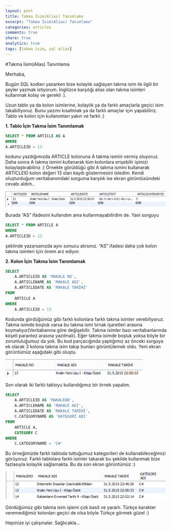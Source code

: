 ```yaml
---
layout: post
title: Takma İsim(Alias) Tanımlama
excerpt: "Takma İsim(Alias) Tanımlama"
categories: articles
comments: true
share: true
analytics: true
tags: [takma isim, sql alias]
---
```



#Takma İsim(Alias) Tanımlama

Merhaba,

  Bugün SQL kodları yazarken bize kolaylık sağlayan takma isim ile ilgili bir şeyler yazmak istiyorum.
İngilizce karşılığı alias olan takma isimleri kullanmak kolay ve gerekli :).

  Uzun tablo ya da kolon isimlerine, kolaylık ya da farklı amaçlarla geçici isim takabiliyoruz. Bunu yazımı
kısaltmak ya da farklı amaçlar için yapabiliriz. Tablo ve kolon için kullanımları yakın ve farklı :)

**1. Tablo İçin Takma İsim Tanımlamak**

```sql
SELECT * FROM ARTICLE AS A
WHERE
A.ARTICLEID = 13
```

kodunu yazdığımızda ARTICLE kolonuna A takma ismini vermiş oluyoruz. Daha sonra A takma
ismini kullanarak tüm kolonlara erişebilir işimizi kolaylaştırabiliriz :) Örnekte görüldüğü gibi A
takma ismini kullanarak ARTICLEID kolon değeri 13 olan kaydı göstermesini istedim. Kendi
oluşturduğum veritabanımdaki sorguma karşılık ise ekran görüntüsündeki cevabı aldım..

![](../../images/2015-07-02-Alias/1.png)

Burada “AS” ifadesini kullandım ama kullanmayabilirdim de. Yani sorguyu

```sql
SELECT * FROM ARTICLE A
WHERE
A.ARTICLEID = 13
```

şeklinde yazarsanızda aynı sonucu alırsınız. “AS” ifadesi daha çok kolon takma isimleri için
önem arz ediyor.


**2. Kolon İçin Takma İsim Tanımlamak**

```sql
SELECT
	A.ARTICLEID AS 'MAKALE NO',
	A.ARTICLENAME AS 'MAKALE ADI',
	A.ARTICLEDATE AS 'MAKALE TARİHİ'
FROM
	ARTICLE A
WHERE
	A.ARTICLEID = 13
```

Kodunda gördüğümüz gibi farklı kolonlara farklı takma isimler verebiliyoruz. Takma isimde
boşluk varsa bu takma ismi tırnak işaretleri arasına koymalıyız(Veritabanına göre değişebilir.
Takma isimler bazı veritabanlarında köşeli parantez arasına yazılmalı). Eğer takma isimde
boşluk yoksa böyle bir zorunluluğumuz da yok. Bu kod parçacığında yaptığımız az önceki
sorguya ek olarak 3 kolona takma isim takıp bunları görüntülemek oldu. Yeni ekran
görüntümüz aşağıdaki gibi oluştu.

![](../../images/2015-07-02-Alias/2.png)

Son olarak iki farklı tabloyu kullandığımız bir örnek yapalım.

```sql
SELECT
	A.ARTICLEID AS 'MAKALENO',
	A.ARTICLENAME AS 'MAKALE ADI',
	A.ARTICLEDATE AS 'MAKALE TARİHİ',
	C.CATEGORYNAME AS 'KATEGORİ ADI'
FROM
	ARTICLE A,
	CATEGORY C
WHERE
	C.CATEGORYNAME = 'C#'
```

Bu örneğimizde farklı tabloda tuttuğumuz kategorileri de kullanabileceğimizi görüyoruz. Farklı
tablolara farklı isimler takarak bu şekilde kullanmak bize fazlasıyla kolaylık sağlamakta. 
Bu da son ekran görüntümüz :)

![](../../images/2015-07-02-Alias/3.png)

Gördüğümüz gibi takma isim işlemi çok basit ve yararlı. Türkçe karakter veremediğimiz
kolonları geçici de olsa böyle Türkçe görmek güzel :)

Hepinize iyi çalışmalar. Sağlıcakla...





